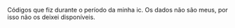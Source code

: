 Códigos que fiz durante o período da minha ic.
Os dados não são meus, por isso não os deixei disponíveis.
